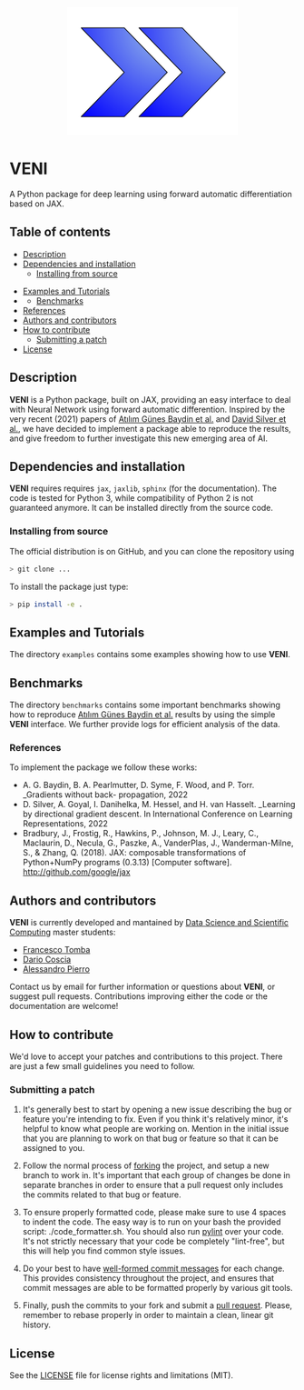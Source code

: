 <p align="center">
  <a href="https://github.com/DSSC-projects/DL-project/blob/main" target="_blank" >
    <img alt="VENI" src="imglogo.png" width="300" />
  </a>
</p>

# VENI

A Python package for deep learning using forward automatic differentiation based on JAX.

## Table of contents
* [Description](#description)
* [Dependencies and installation](#dependencies-and-installation)
	* [Installing from source](#installing-from-source)
<!-- * [Documentation](#documentation) -->
<!-- * [Testing](#testing) -->
* [Examples and Tutorials](#examples-and-tutorials)
* * [Benchmarks](#benchmarks)
* [References](#references)
	<!-- * [Recent works with PyDMD](#recent-works-with-pydmd) -->
* [Authors and contributors](#authors-and-contributors)
* [How to contribute](#how-to-contribute)
	* [Submitting a patch](#submitting-a-patch)
* [License](#license)

## Description
**VENI** is a Python package, built on JAX, providing an easy interface to deal with Neural Network using forward automatic differention. Inspired by the very recent (2021) papers of [Atılım Günes Baydin et al.](https://doi.org/10.48550/arXiv.2202.08587) and [David Silver et al.](https://openreview.net/forum?id=5i7lJLuhTm), we have decided to implement a package able to reproduce the results, and give freedom to further investigate this new emerging area of AI.

## Dependencies and installation
**VENI** requires requires `jax`, `jaxlib`, `sphinx` (for the documentation). The code is tested for Python 3, while compatibility of Python 2 is not guaranteed anymore. It can be installed directly from the source code.

### Installing from source
The official distribution is on GitHub, and you can clone the repository using
```bash
> git clone ...
```

To install the package just type:
```bash
> pip install -e .
```

<!-- ## Documentation -->
<!-- **PyDMD** uses [Sphinx](http://www.sphinx-doc.org/en/stable/) for code documentation. You can view the documentation online [here](http://mathlab.github.io/PyDMD/). To build the html version of the docs locally simply: -->

<!-- ```bash -->
<!-- > cd docs -->
<!-- > make html -->
<!-- ``` -->

<!-- The generated html can be found in `docs/build/html`. Open up the `index.html` you find there to browse. -->


<!-- ## Testing -->

<!-- We are using Travis CI for continuous intergration testing. You can check out the current status [here](https://travis-ci.org/mathLab/PyDMD). -->

<!-- To run tests locally (`pytest` is required): -->

<!-- ```bash -->
<!-- > pytest -->
<!-- ``` -->

## Examples and Tutorials
The directory `examples` contains some examples showing how to use **VENI**.

## Benchmarks
The directory `benchmarks` contains some important benchmarks showing how to reproduce [Atılım Günes Baydin et al.](https://doi.org/10.48550/arXiv.2202.08587) results by using the simple **VENI** interface. We further provide logs for efficient analysis of the data.

### References
To implement the package we follow these works:

* A. G. Baydin, B. A. Pearlmutter, D. Syme, F. Wood, and P. Torr. _Gradients without back-
propagation, 2022
* D. Silver, A. Goyal, I. Danihelka, M. Hessel, and H. van Hasselt. _Learning by directional
gradient descent. In International Conference on Learning Representations, 2022
* Bradbury, J., Frostig, R., Hawkins, P., Johnson, M. J., Leary, C., Maclaurin, D., Necula, G., Paszke, A., VanderPlas, J., Wanderman-Milne, S., & Zhang, Q. (2018). JAX: composable transformations of Python+NumPy programs (0.3.13) [Computer software]. http://github.com/google/jax


## Authors and contributors
**VENI** is currently developed and mantained by [Data Science and Scientific Computing](https://dssc.units.it/) master students:
* [Francesco Tomba](mailto:francesco.tomba17@gmail.com)
* [Dario Coscia](mailto:dariocos99@gmail.com)
* [Alessandro Pierro](mailto:pierro@vision-e.it)


Contact us by email for further information or questions about **VENI**, or suggest pull requests. Contributions improving either the code or the documentation are welcome!


## How to contribute
We'd love to accept your patches and contributions to this project. There are just a few small guidelines you need to follow.

### Submitting a patch

  1. It's generally best to start by opening a new issue describing the bug or
     feature you're intending to fix.  Even if you think it's relatively minor,
     it's helpful to know what people are working on.  Mention in the initial
     issue that you are planning to work on that bug or feature so that it can
     be assigned to you.

  2. Follow the normal process of [forking][] the project, and setup a new
     branch to work in.  It's important that each group of changes be done in
     separate branches in order to ensure that a pull request only includes the
     commits related to that bug or feature.

  3. To ensure properly formatted code, please make sure to use 4
     spaces to indent the code. The easy way is to run on your bash the provided
     script: ./code_formatter.sh. You should also run [pylint][] over your code.
     It's not strictly necessary that your code be completely "lint-free",
     but this will help you find common style issues.
     
  4. Do your best to have [well-formed commit messages][] for each change.
     This provides consistency throughout the project, and ensures that commit
     messages are able to be formatted properly by various git tools.

  5. Finally, push the commits to your fork and submit a [pull request][]. Please,
     remember to rebase properly in order to maintain a clean, linear git history.

[forking]: https://help.github.com/articles/fork-a-repo
[pylint]: https://www.pylint.org/
[coveralls]: https://coveralls.io
[well-formed commit messages]: http://tbaggery.com/2008/04/19/a-note-about-git-commit-messages.html
[pull request]: https://help.github.com/articles/creating-a-pull-request


## License

See the [LICENSE](LICENSE.rst) file for license rights and limitations (MIT).
